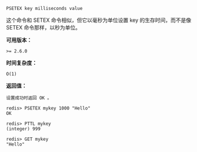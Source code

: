 ```text
PSETEX key milliseconds value
```
这个命令和 SETEX 命令相似，但它以毫秒为单位设置 key 的生存时间，而不是像 SETEX 命令那样，以秒为单位。

**可用版本：**

    >= 2.6.0
    
**时间复杂度：**

    O(1)
    
**返回值：**

    设置成功时返回 OK 。 
    
```text
redis> PSETEX mykey 1000 "Hello"
OK

redis> PTTL mykey
(integer) 999

redis> GET mykey
"Hello"
```